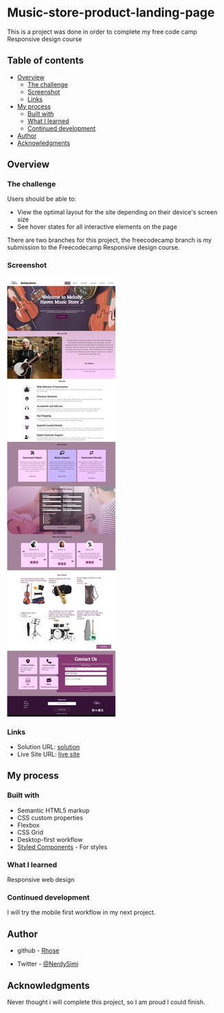 # Music-store-product-landing-page


This is a project was done in order to complete my free code camp Responsive design course 

## Table of contents

- [Overview](#overview)
  - [The challenge](#the-challenge)
  - [Screenshot](#screenshot)
  - [Links](#links)
- [My process](#my-process)
  - [Built with](#built-with)
  - [What I learned](#what-i-learned)
  - [Continued development](#continued-development)
- [Author](#author)
- [Acknowledgments](#acknowledgments)



## Overview

### The challenge

Users should be able to:

- View the optimal layout for the site depending on their device's screen size
- See hover states for all interactive elements on the page

There are two branches for this project, the freecodecamp branch is my submission to the Freecodecamp Responsive design course.

### Screenshot

![](./screenshot.jpeg)


### Links

- Solution URL: [solution](https://github.com/rh0se/Music-store-product-landing-page)
- Live Site URL: [live site](https://rh0se.github.io/Music-store-product-landing-page/)

## My process

### Built with

- Semantic HTML5 markup
- CSS custom properties
- Flexbox
- CSS Grid
- Desktop-first workflow
- [Styled Components](https://styled-components.com/) - For styles




### What I learned
  Responsive web design 



### Continued development
 I will try the mobile first workflow in my next project.



## Author

- github - [Rhose](https://github.com/rh0se)

- Twitter - [@NerdySimi](https://www.twitter.com/NerdySimi)

## Acknowledgments
Never thought i will complete this project, so I am proud I could finish.
